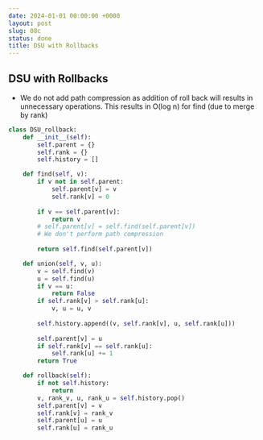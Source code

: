 ```yaml
---
date: 2024-01-01 00:00:00 +0000
layout: post
slug: 08c
status: done
title: DSU with Rollbacks
---
```


## DSU with Rollbacks

- We do not add path compression as addition of roll back will results in unnecessary operations. This results in O(log n) for find (due to merge by rank)

```python
class DSU_rollback:
    def __init__(self):
        self.parent = {}
        self.rank = {}
        self.history = []

    def find(self, v):
        if v not in self.parent:
            self.parent[v] = v
            self.rank[v] = 0
      
        if v == self.parent[v]:
            return v
        # self.parent[v] = self.find(self.parent[v])
        # We don't perform path compression
    
        return self.find(self.parent[v])

    def union(self, v, u):
        v = self.find(v)
        u = self.find(u)
        if v == u:
            return False
        if self.rank[v] > self.rank[u]:
            v, u = u, v
        
        self.history.append((v, self.rank[v], u, self.rank[u]))
        
        self.parent[v] = u
        if self.rank[v] == self.rank[u]:
            self.rank[u] += 1
        return True

    def rollback(self):
        if not self.history:
            return
        v, rank_v, u, rank_u = self.history.pop()
        self.parent[v] = v
        self.rank[v] = rank_v
        self.parent[u] = u
        self.rank[u] = rank_u
```